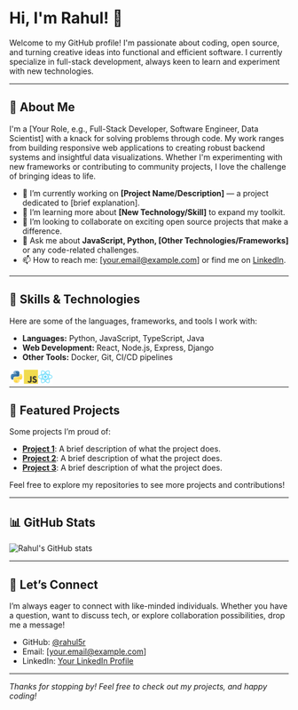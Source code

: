 # Hi, I'm Rahul! 👋

Welcome to my GitHub profile! I'm passionate about coding, open source, and turning creative ideas into functional and efficient software. I currently specialize in full-stack development, always keen to learn and experiment with new technologies.

---

## 🚀 About Me

I'm a [Your Role, e.g., Full-Stack Developer, Software Engineer, Data Scientist] with a knack for solving problems through code. My work ranges from building responsive web applications to creating robust backend systems and insightful data visualizations. Whether I'm experimenting with new frameworks or contributing to community projects, I love the challenge of bringing ideas to life.

- 🔭 I’m currently working on **[Project Name/Description]** — a project dedicated to [brief explanation].
- 🌱 I’m learning more about **[New Technology/Skill]** to expand my toolkit.
- 👯 I’m looking to collaborate on exciting open source projects that make a difference.
- 💬 Ask me about **JavaScript, Python, [Other Technologies/Frameworks]** or any code-related challenges.
- 📫 How to reach me: [your.email@example.com] or find me on [LinkedIn](https://linkedin.com/in/yourprofile).

---

## 🔧 Skills & Technologies

Here are some of the languages, frameworks, and tools I work with:

- **Languages:** Python, JavaScript, TypeScript, Java
- **Web Development:** React, Node.js, Express, Django
- **Other Tools:** Docker, Git, CI/CD pipelines

<div>
  <img align="left" alt="Python" width="26px" src="https://raw.githubusercontent.com/devicons/devicon/master/icons/python/python-original.svg" />
  <img align="left" alt="JavaScript" width="26px" src="https://raw.githubusercontent.com/devicons/devicon/master/icons/javascript/javascript-original.svg" />
  <img align="left" alt="React" width="26px" src="https://raw.githubusercontent.com/devicons/devicon/master/icons/react/react-original.svg" />
  <!-- Add more icons as needed -->
</div>

<br />

---

## 📂 Featured Projects

Some projects I’m proud of:
- [**Project 1**](https://github.com/rahul5r/project1): A brief description of what the project does.
- [**Project 2**](https://github.com/rahul5r/project2): A brief description of what the project does.
- [**Project 3**](https://github.com/rahul5r/project3): A brief description of what the project does.

Feel free to explore my repositories to see more projects and contributions!

---

## 📊 GitHub Stats

![Rahul's GitHub stats](https://github-readme-stats.vercel.app/api?username=rahul5r&show_icons=true)

---

## 🤝 Let’s Connect

I’m always eager to connect with like-minded individuals. Whether you have a question, want to discuss tech, or explore collaboration possibilities, drop me a message!

- GitHub: [@rahul5r](https://github.com/rahul5r)
- Email: [your.email@example.com]
- LinkedIn: [Your LinkedIn Profile](https://www.linkedin.com/in/yourprofile)

---

*Thanks for stopping by! Feel free to check out my projects, and happy coding!*
